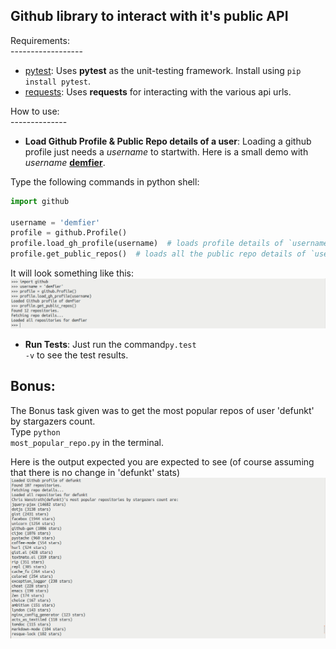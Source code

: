 ## Github library to interact with it's public API

Requirements:
<br>------------------
* [pytest](http://doc.pytest.org/en/latest/): Uses __pytest__ as the unit-testing framework. Install using <code>pip install pytest</code>.
* [requests](https://pypi.python.org/pypi/requests/2.11.1): Uses __requests__ for interacting with the various api urls.

How to use:
<br>--------------
* __Load Github Profile & Public Repo details of a user__: Loading a github profile just needs a _username_ to startwith. Here is a small demo with _username_ [__demfier__](https://github.com/Demfier).<br>

Type the following commands in python shell:

```python
import github

username = 'demfier'
profile = github.Profile()
profile.load_gh_profile(username)  # loads profile details of `username`
profile.get_public_repos()  # loads all the public repo details of `username`
```

It will look something like this:<br>
![demo image_1](imgs/load_profile_and_repo.png)
* __Run Tests__: Just run the command<code>py.test -v</code> to see the test results.



## Bonus:
The Bonus task given was to get the most popular repos of user 'defunkt' by stargazers count.<br>
Type <code>python most_popular_repo.py</code> in the terminal.<br>

Here is the output expected you are expected to see (of course assuming that there is no change in 'defunkt' stats)<br>
![defunkt](imgs/defunkt.png)<br>
